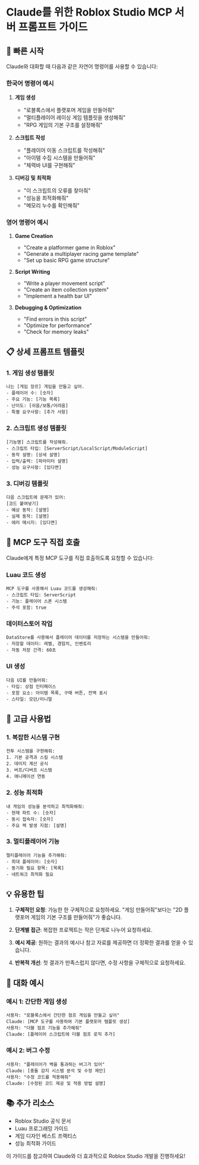 # Claude를 위한 Roblox Studio MCP 서버 프롬프트 가이드

## 🚀 빠른 시작

Claude와 대화할 때 다음과 같은 자연어 명령어를 사용할 수 있습니다:

### 한국어 명령어 예시

1. **게임 생성**
   - "로블록스에서 플랫포머 게임을 만들어줘"
   - "멀티플레이어 레이싱 게임 템플릿을 생성해줘"
   - "RPG 게임의 기본 구조를 설정해줘"

2. **스크립트 작성**
   - "플레이어 이동 스크립트를 작성해줘"
   - "아이템 수집 시스템을 만들어줘"
   - "체력바 UI를 구현해줘"

3. **디버깅 및 최적화**
   - "이 스크립트의 오류를 찾아줘"
   - "성능을 최적화해줘"
   - "메모리 누수를 확인해줘"

### 영어 명령어 예시

1. **Game Creation**
   - "Create a platformer game in Roblox"
   - "Generate a multiplayer racing game template"
   - "Set up basic RPG game structure"

2. **Script Writing**
   - "Write a player movement script"
   - "Create an item collection system"
   - "Implement a health bar UI"

3. **Debugging & Optimization**
   - "Find errors in this script"
   - "Optimize for performance"
   - "Check for memory leaks"

## 📋 상세 프롬프트 템플릿

### 1. 게임 생성 템플릿
```
나는 [게임 장르] 게임을 만들고 싶어.
- 플레이어 수: [숫자]
- 주요 기능: [기능 목록]
- 난이도: [쉬움/보통/어려움]
- 특별 요구사항: [추가 사항]
```

### 2. 스크립트 생성 템플릿
```
[기능명] 스크립트를 작성해줘.
- 스크립트 타입: [ServerScript/LocalScript/ModuleScript]
- 동작 설명: [상세 설명]
- 입력/출력: [파라미터 설명]
- 성능 요구사항: [있다면]
```

### 3. 디버깅 템플릿
```
다음 스크립트에 문제가 있어:
[코드 붙여넣기]
- 예상 동작: [설명]
- 실제 동작: [설명]
- 에러 메시지: [있다면]
```

## 🎯 MCP 도구 직접 호출

Claude에게 특정 MCP 도구를 직접 호출하도록 요청할 수 있습니다:

### Luau 코드 생성
```
MCP 도구를 사용해서 Luau 코드를 생성해줘:
- 스크립트 타입: ServerScript
- 기능: 플레이어 스폰 시스템
- 주석 포함: true
```

### 데이터스토어 작업
```
DataStore를 사용해서 플레이어 데이터를 저장하는 시스템을 만들어줘:
- 저장할 데이터: 레벨, 경험치, 인벤토리
- 자동 저장 간격: 60초
```

### UI 생성
```
다음 UI를 만들어줘:
- 타입: 상점 인터페이스
- 포함 요소: 아이템 목록, 구매 버튼, 잔액 표시
- 스타일: 모던/미니멀
```

## 🔧 고급 사용법

### 1. 복잡한 시스템 구현
```
전투 시스템을 구현해줘:
1. 기본 공격과 스킬 시스템
2. 데미지 계산 공식
3. 버프/디버프 시스템
4. 애니메이션 연동
```

### 2. 성능 최적화
```
내 게임의 성능을 분석하고 최적화해줘:
- 현재 파트 수: [숫자]
- 동시 접속자: [숫자]
- 주요 렉 발생 지점: [설명]
```

### 3. 멀티플레이어 기능
```
멀티플레이어 기능을 추가해줘:
- 최대 플레이어: [숫자]
- 동기화 필요 항목: [목록]
- 네트워크 최적화 필요
```

## 💡 유용한 팁

1. **구체적인 요청**: 가능한 한 구체적으로 요청하세요. "게임 만들어줘"보다는 "2D 플랫포머 게임의 기본 구조를 만들어줘"가 좋습니다.

2. **단계별 접근**: 복잡한 프로젝트는 작은 단계로 나누어 요청하세요.

3. **예시 제공**: 원하는 결과의 예시나 참고 자료를 제공하면 더 정확한 결과를 얻을 수 있습니다.

4. **반복적 개선**: 첫 결과가 만족스럽지 않다면, 수정 사항을 구체적으로 요청하세요.

## 🤝 대화 예시

### 예시 1: 간단한 게임 생성
```
사용자: "로블록스에서 간단한 점프 게임을 만들고 싶어"
Claude: [MCP 도구를 사용하여 기본 플랫포머 템플릿 생성]
사용자: "더블 점프 기능을 추가해줘"
Claude: [플레이어 스크립트에 더블 점프 로직 추가]
```

### 예시 2: 버그 수정
```
사용자: "플레이어가 벽을 통과하는 버그가 있어"
Claude: [충돌 감지 시스템 분석 및 수정 제안]
사용자: "수정 코드를 적용해줘"
Claude: [수정된 코드 제공 및 적용 방법 설명]
```

## 📚 추가 리소스

- Roblox Studio 공식 문서
- Luau 프로그래밍 가이드
- 게임 디자인 베스트 프랙티스
- 성능 최적화 가이드

이 가이드를 참고하여 Claude와 더 효과적으로 Roblox Studio 개발을 진행하세요!